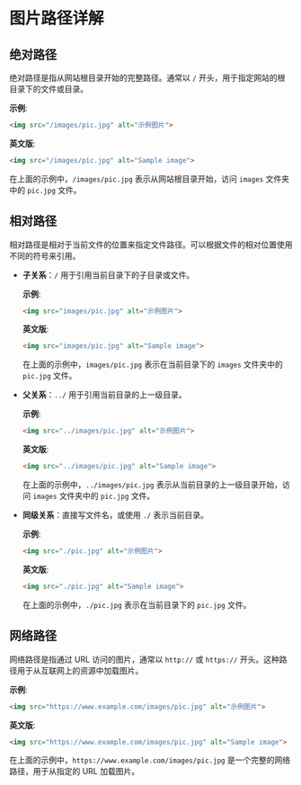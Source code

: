 # 图片路径详解

## 绝对路径

绝对路径是指从网站根目录开始的完整路径。通常以 `/` 开头，用于指定网站的根目录下的文件或目录。

**示例**:

```html
<img src="/images/pic.jpg" alt="示例图片">
```

**英文版**:

```html
<img src="/images/pic.jpg" alt="Sample image">
```

在上面的示例中，`/images/pic.jpg` 表示从网站根目录开始，访问 `images` 文件夹中的 `pic.jpg` 文件。

## 相对路径

相对路径是相对于当前文件的位置来指定文件路径。可以根据文件的相对位置使用不同的符号来引用。

- **子关系**：`/` 用于引用当前目录下的子目录或文件。

  **示例**:

  ```html
  <img src="images/pic.jpg" alt="示例图片">
  ```

  **英文版**:

  ```html
  <img src="images/pic.jpg" alt="Sample image">
  ```

  在上面的示例中，`images/pic.jpg` 表示在当前目录下的 `images` 文件夹中的 `pic.jpg` 文件。

- **父关系**：`../` 用于引用当前目录的上一级目录。

  **示例**:

  ```html
  <img src="../images/pic.jpg" alt="示例图片">
  ```

  **英文版**:

  ```html
  <img src="../images/pic.jpg" alt="Sample image">
  ```

  在上面的示例中，`../images/pic.jpg` 表示从当前目录的上一级目录开始，访问 `images` 文件夹中的 `pic.jpg` 文件。

- **同级关系**：直接写文件名，或使用 `./` 表示当前目录。

  **示例**:

  ```html
  <img src="./pic.jpg" alt="示例图片">
  ```

  **英文版**:

  ```html
  <img src="./pic.jpg" alt="Sample image">
  ```

  在上面的示例中，`./pic.jpg` 表示在当前目录下的 `pic.jpg` 文件。

## 网络路径

网络路径是指通过 URL 访问的图片，通常以 `http://` 或 `https://` 开头。这种路径用于从互联网上的资源中加载图片。

**示例**:

```html
<img src="https://www.example.com/images/pic.jpg" alt="示例图片">
```

**英文版**:

```html
<img src="https://www.example.com/images/pic.jpg" alt="Sample image">
```

在上面的示例中，`https://www.example.com/images/pic.jpg` 是一个完整的网络路径，用于从指定的 URL 加载图片。
